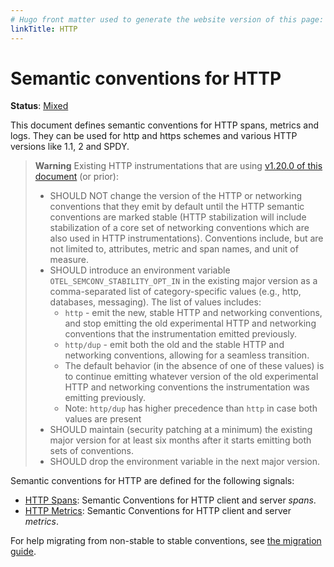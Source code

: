 ```yaml
---
# Hugo front matter used to generate the website version of this page:
linkTitle: HTTP
---
```


# Semantic conventions for HTTP

**Status**: [Mixed][DocumentStatus]

This document defines semantic conventions for HTTP spans, metrics and logs.
They can be used for http and https schemes
and various HTTP versions like 1.1, 2 and SPDY.

> **Warning**
> Existing HTTP instrumentations that are using
> [v1.20.0 of this document](https://github.com/open-telemetry/opentelemetry-specification/blob/v1.20.0/specification/trace/semantic_conventions/http.md)
> (or prior):
>
> * SHOULD NOT change the version of the HTTP or networking conventions that they emit by default
>   until the HTTP semantic conventions are marked stable (HTTP stabilization will
>   include stabilization of a core set of networking conventions which are also used
>   in HTTP instrumentations). Conventions include, but are not limited to, attributes,
>   metric and span names, and unit of measure.
> * SHOULD introduce an environment variable `OTEL_SEMCONV_STABILITY_OPT_IN`
>   in the existing major version as a comma-separated list of category-specific values
>   (e.g., http, databases, messaging). The list of values includes:
>   * `http` - emit the new, stable HTTP and networking conventions,
>     and stop emitting the old experimental HTTP and networking conventions
>     that the instrumentation emitted previously.
>   * `http/dup` - emit both the old and the stable HTTP and networking conventions,
>     allowing for a seamless transition.
>   * The default behavior (in the absence of one of these values) is to continue
>     emitting whatever version of the old experimental HTTP and networking conventions
>     the instrumentation was emitting previously.
>   * Note: `http/dup` has higher precedence than `http` in case both values are present
> * SHOULD maintain (security patching at a minimum) the existing major version
>   for at least six months after it starts emitting both sets of conventions.
> * SHOULD drop the environment variable in the next major version.

Semantic conventions for HTTP are defined for the following signals:

* [HTTP Spans](http-spans.md): Semantic Conventions for HTTP client and server *spans*.
* [HTTP Metrics](http-metrics.md): Semantic Conventions for HTTP client and server *metrics*.

For help migrating from non-stable to stable conventions, see [the migration guide](../non-normative/http-migration.md).

[DocumentStatus]: https://opentelemetry.io/docs/specs/otel/document-status
